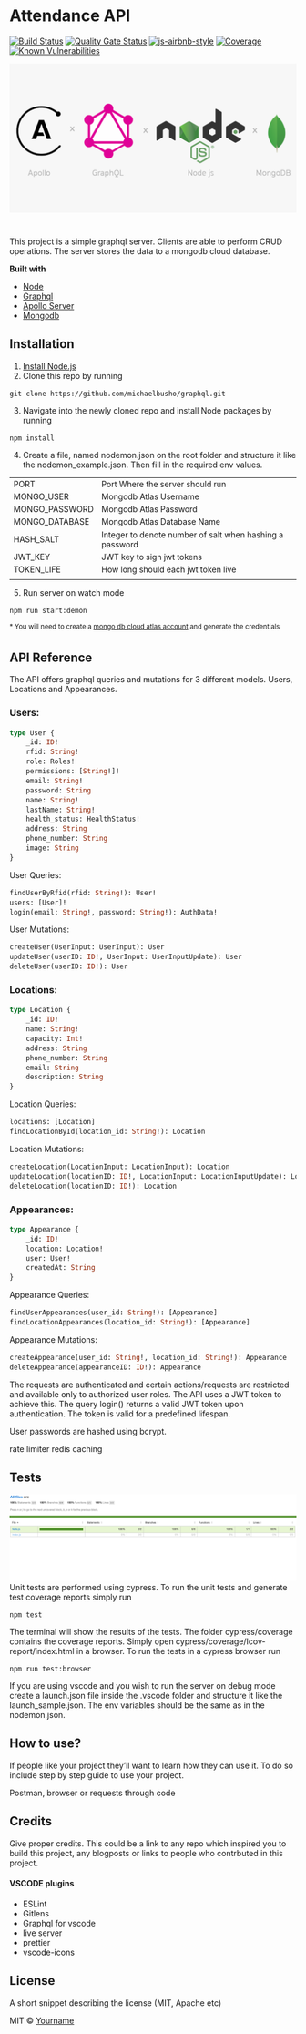 # Attendance API

[![Build Status](https://img.shields.io/circleci/build/github/michaelbusho/graphql)](https://img.shields.io/circleci/build/github/michaelbusho/graphql)
[![Quality Gate Status](https://sonarcloud.io/api/project_badges/measure?project=michaelbusho_graphql&metric=alert_status)](https://sonarcloud.io/dashboard?id=michaelbusho_graphql)
[![js-airbnb-style](https://img.shields.io/badge/code%20style-airbnb-blue)](https://github.com/airbnb/javascript)
[![Coverage](https://sonarcloud.io/api/project_badges/measure?project=michaelbusho_graphql&metric=coverage)](https://sonarcloud.io/dashboard?id=michaelbusho_graphql)
[![Known Vulnerabilities](https://snyk.io/test/github/michaelbusho/graphql/badge.svg)](https://snyk.io/test/github/michaelbusho/graphql)

![Cover Image](./resources/cover_image.png)

#

This project is a simple graphql server. Clients are able to perform CRUD operations. The server stores the data to a mongodb cloud database.

<b>Built with</b>

- [Node](https://nodejs.org/en/)
- [Graphql](https://graphql.org/)
- [Apollo Server](https://www.apollographql.com/)
- [Mongodb](https://www.mongodb.com/)

## Installation

1. [Install Node.js](https://nodejs.org/en/download/)
2. Clone this repo by running

```
git clone https://github.com/michaelbusho/graphql.git
```

3. Navigate into the newly cloned repo and install Node packages by running

```
npm install
```

4. Create a file, named nodemon.json on the root folder and structure it like the nodemon_example.json. Then fill in the required env values.

|                |                                                          |
| -------------- | -------------------------------------------------------- |
| PORT           | Port Where the server should run                         |
| MONGO_USER     | Mongodb Atlas Username                                   |
| MONGO_PASSWORD | Mongodb Atlas Password                                   |
| MONGO_DATABASE | Mongodb Atlas Database Name                              |
| HASH_SALT      | Integer to denote number of salt when hashing a password |
| JWT_KEY        | JWT key to sign jwt tokens                               |
| TOKEN_LIFE     | How long should each jwt token live                      |
|                |                                                          |

5. Run server on watch mode

```
npm run start:demon
```

<sup>\* You will need to create a [mongo db cloud atlas account](https://www.mongodb.com/cloud/atlas) and generate the credentials</sup>

## API Reference

The API offers graphql queries and mutations for 3 different models. Users, Locations and Appearances.

### Users:

```graphql
type User {
	_id: ID!
	rfid: String!
	role: Roles!
	permissions: [String!]!
	email: String!
	password: String
	name: String!
	lastName: String!
	health_status: HealthStatus!
	address: String
	phone_number: String
	image: String
}
```

User Queries:

```graphql
findUserByRfid(rfid: String!): User!
users: [User]!
login(email: String!, password: String!): AuthData!
```

User Mutations:

```graphql
createUser(UserInput: UserInput): User
updateUser(userID: ID!, UserInput: UserInputUpdate): User
deleteUser(userID: ID!): User
```

### Locations:

```graphql
type Location {
	_id: ID!
	name: String!
	capacity: Int!
	address: String
	phone_number: String
	email: String
	description: String
}
```

Location Queries:

```graphql
locations: [Location]
findLocationById(location_id: String!): Location
```

Location Mutations:

```graphql
createLocation(LocationInput: LocationInput): Location
updateLocation(locationID: ID!, LocationInput: LocationInputUpdate): Location
deleteLocation(locationID: ID!): Location
```

### Appearances:

```graphql
type Appearance {
	_id: ID!
	location: Location!
	user: User!
	createdAt: String
}
```

Appearance Queries:

```graphql
findUserAppearances(user_id: String!): [Appearance]
findLocationAppearances(location_id: String!): [Appearance]
```

Appearance Mutations:

```graphql
createAppearance(user_id: String!, location_id: String!): Appearance
deleteAppearance(appearanceID: ID!): Appearance
```

The requests are authenticated and certain actions/requests are restricted and available only to authorized user roles. The API uses a JWT token to achieve this. The query login() returns a valid JWT token upon authentication. The token is valid for a predefined lifespan.

User passwords are hashed using bcrypt.

rate limiter
redis caching

## Tests

![Coverage Image](./resources/coverage_image.png)
Unit tests are performed using cypress. To run the unit tests and generate test coverage reports simply run

```
npm test
```

The terminal will show the results of the tests. The folder cypress/coverage contains the coverage reports. Simply open cypress/coverage/Icov-report/index.html in a browser. To run the tests in a cypress browser run

```
npm run test:browser
```

If you are using vscode and you wish to run the server on debug mode create a launch.json file inside the .vscode folder and structure it like the launch_sample.json. The env variables should be the same as in the nodemon.json.

## How to use?

If people like your project they’ll want to learn how they can use it. To do so include step by step guide to use your project.

Postman, browser or requests through code

## Credits

Give proper credits. This could be a link to any repo which inspired you to build this project, any blogposts or links to people who contrbuted in this project.

#### VSCODE plugins

- ESLint
- Gitlens
- Graphql for vscode
- live server
- prettier
- vscode-icons

## License

A short snippet describing the license (MIT, Apache etc)

MIT © [Yourname]()
